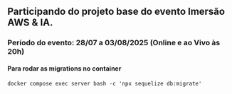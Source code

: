 ## Participando do projeto base do evento Imersão AWS & IA.

### Período do evento: 28/07 a 03/08/2025 (Online e ao Vivo às 20h)

#### Para rodar as migrations no container ####
```
docker compose exec server bash -c 'npx sequelize db:migrate'
```

